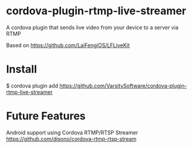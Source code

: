# cordova-plugin-rtmp-live-streamer

A cordova plugin that sends live video from your device to a server via RTMP

Based on https://github.com/LaiFengiOS/LFLiveKit

# Install

  $ cordova plugin add https://github.com/VarsitySoftware/cordova-plugin-rtmp-live-streamer

# Future Features

Android support using Cordova RTMP/RTSP Streamer https://github.com/disono/cordova-rtmp-rtsp-stream
